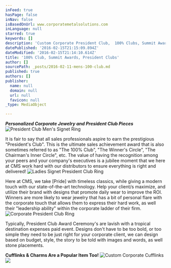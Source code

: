 ```yaml
---
inFeed: true
hasPage: false
inNav: false
isBasedOnUrl: www.corporatemetalsolutions.com
inLanguage: null
starred: true
keywords: []
description: 'Custom Corporate President Club,  100% Clubs, Summit Awards'
datePublished: '2016-02-15T21:15:09.894Z'
dateModified: '2016-02-15T21:14:10.614Z'
title: '100% Club, Summit Awards, President Clubs'
author: []
sourcePath: _posts/2016-02-11-mens-100-club.md
published: true
authors: []
publisher:
  name: null
  domain: null
  url: null
  favicon: null
_type: MediaObject

---
```

**_Personalized Corporate Jewelry and President Club Pieces_**
![President Club Men's Signet Ring](https://the-grid-user-content.s3-us-west-2.amazonaws.com/6ff0b69a-4490-4f81-8cdd-004828da4a3a.jpg)

It is fair to say that all sales professionals aspire to earn the prestigious "President's Club".  This is the ultimate sales achievement award that is also sometimes referred to as "The 100% Club", "The Winner's Circle", "The Chairman's Inner Circle", etc.  The value of having the recognition among your peers and your company's executives is a jubilee moment that we here at CMS work hard with our distributors to ensure everything is right and delivered!  ![Ladies Signet President Club Ring](https://the-grid-user-content.s3-us-west-2.amazonaws.com/08658469-d6f6-447f-91b6-102ba0141a6b.jpg)

Here at CMS, we take \[Pride\] with timeless classics, while giving a modern touch with our state-of-the-art technology.  Help your client/s maximize, and utilize their brand with designs that promote daily wear to improve the ROI.  Winners are more likely to wear jewelry that has a bit of personal flare with the corporate touch that allows them to express their hard work, as well their "leadership ability" within the corporate ladder of their firm.
![Corporate President Club Ring](https://the-grid-user-content.s3-us-west-2.amazonaws.com/20bb3bb2-9afa-4e8c-a60c-dc19f52fff87.jpg)

Typically, President Club Award Ceremony's are lavish with a tropical destination expenses paid event.  Designs don't have to be too bold, or too simple they need to be just right for your corporate client, we can design based on budget, style, the story to be told with images and words, as well stone placements.

**Cufflinks & Charms Are a Popular Item Too!**
![Custom Corporate Cufflinks](https://the-grid-user-content.s3-us-west-2.amazonaws.com/ad5ed2bc-b25e-4a15-96ce-af3a8e512c2f.jpg)
![](https://the-grid-user-content.s3-us-west-2.amazonaws.com/c75bf17d-1145-44ee-899b-d8a39c4884bc.jpg)